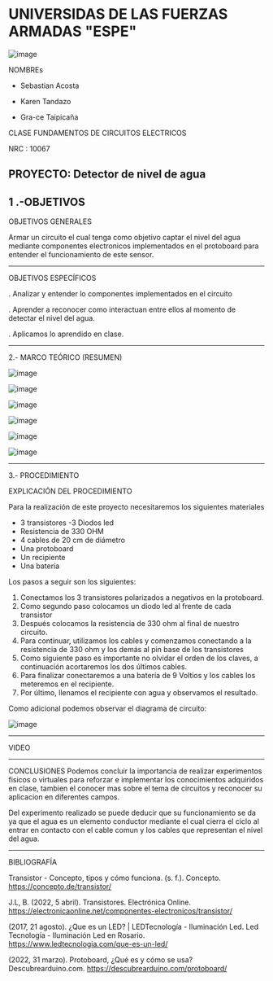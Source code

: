 # UNIVERSIDAS DE LAS FUERZAS ARMADAS "ESPE"
![image](https://user-images.githubusercontent.com/116777044/201259881-20ba5691-cbc7-4e1b-8df3-374b65330b3c.png)

NOMBREs

- Sebastian Acosta
 
 -  Karen  Tandazo 
 
- Gra-ce Taipicaña

CLASE
FUNDAMENTOS DE CIRCUITOS ELECTRICOS 

NRC : 10067

PROYECTO: Detector de nivel de agua
-------------------------------------------------------------------------------------------------------------------------------------------------------------------------------
1 .-OBJETIVOS
--------------------------------------------------------------------------------------------------------------------------------------------------------------
OBJETIVOS 	 GENERALES  

Armar un circuito el cual tenga como objetivo captar el nivel del agua mediante componentes electronicos implementados en el protoboard para entender el funcionamiento de este sensor.

---------------------------------------------------------------------------------------------------------------------------------------------------------------------------
 OBJETIVOS ESPECÍFICOS
 
 . Analizar y entender lo componentes implementados en el circuito 
 
 . Aprender a reconocer como interactuan entre ellos al momento de detectar el nivel del agua.
 
 . Aplicamos lo aprendido en clase.
 
------------------------------------------------------------------------------------------------------------------------------------------------------------------
2.- MARCO TEÓRICO (RESUMEN)

![image](https://user-images.githubusercontent.com/116777044/204431025-65da99ef-1c7b-4f22-9a3d-57b93273204f.png)

![image](https://user-images.githubusercontent.com/116777044/204431055-9273f885-75ec-45e0-ad29-41932c1d914e.png)

![image](https://user-images.githubusercontent.com/116777044/204431144-8d6baf72-610d-40c1-9ff3-f73790a2e76b.png)

![image](https://user-images.githubusercontent.com/116777044/204431170-a6e71b3c-c7d4-40b0-b4b9-881a67f34a6e.png)

![image](https://user-images.githubusercontent.com/116777044/204431204-4dde39ea-cd0d-4190-a1d4-31c5d100f5a5.png)

![image](https://user-images.githubusercontent.com/116777044/204431233-20e2dabb-6662-4292-8938-9e03a5387f77.png)

---------------------------------------------------------------------------------------------------------------------------------------------------
3.- PROCEDIMIENTO 

EXPLICACIÓN DEL PROCEDIMIENTO

Para la realización de este proyecto necesitaremos los siguientes materiales

-	3 transistores 
-3 	Diodos led 
-	Resistencia de 330 OHM
-	4 cables de 20 cm de diámetro 
-	Una protoboard 
-	Un recipiente 
-	Una batería 

Los pasos a seguir son los siguientes:

1.	Conectamos los 3 transistores polarizados a negativos en la protoboard.
2.	Como segundo paso colocamos un diodo led al frente de cada transistor 
3.	Después colocamos la resistencia de 330 ohm al final de nuestro circuito.    
5.	Para continuar, utilizamos los cables y comenzamos conectando a la resistencia de 330 ohm y los demás al pin base de los transistores 
6.	Como siguiente paso es importante no olvidar el orden de los claves, a continuación acortaremos los dos últimos cables.
7.	Para finalizar conectaremos a una batería de 9 Voltios y los cables los meteremos en el recipiente.
8.	Por último, llenamos el recipiente con agua y observamos el resultado.

Como adicional podemos observar el diagrama de circuito:

![image](https://user-images.githubusercontent.com/116777044/204431410-4ceaa854-90f7-4f7e-9a4d-e27f9ca72767.png)


-------------------------------------------------- -------------------------------------------------- -------------------------------------------------- -------------------
VIDEO

---------------------------------------------------------------------------------------------------------------------------------------------------------
CONCLUSIONES 
Podemos concluir la importancia de realizar experimentos fisicos o virtuales para reforzar e implementar los conocimientos adquiridos en clase, tambien el conocer mas sobre el tema de circuitos y reconocer su aplicacion en diferentes campos.

Del experimento realizado se puede deducir que su funcionamiento se da ya que el agua es un elemento conductor mediante el cual cierra el ciclo al entrar en contacto con el cable comun y los cables que representan el nivel del agua.

---------------------------------------------------------------------------------------------------------------

BIBLIOGRAFÍA

Transistor - Concepto, tipos y cómo funciona. (s. f.). Concepto. https://concepto.de/transistor/

J.L, B. (2022, 5 abril). Transistores. Electrónica Online. https://electronicaonline.net/componentes-electronicos/transistor/

(2017, 21 agosto). ¿Que es un LED? | LEDTecnología - Iluminación Led. Led Tecnología - Iluminación Led en Rosario. https://www.ledtecnologia.com/que-es-un-led/

(2022, 31 marzo). Protoboard, ¿Qué es y cómo se usa? Descubrearduino.com. https://descubrearduino.com/protoboard/
